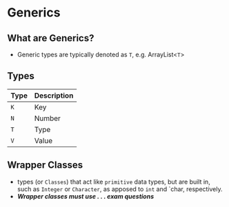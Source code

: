 # Generics

## What are Generics?

* Generic types are typically denoted as `T`, e.g. ArrayList<`T`>

## Types

|Type|Description|
|----|-----------|
|`K` |Key        |
|`N` |Number     |
|`T` |Type       |
|`V` |Value      |

## Wrapper Classes

* types (or `Classes`) that act like `primitive` data types, but are built in, such as `Integer` or `Character`, as apposed to `int` and `char, respectively.
* ***Wrapper classes must use . . . exam questions***
